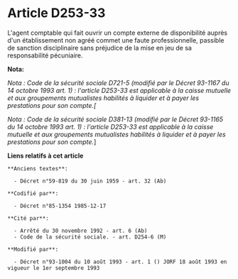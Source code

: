 # Article D253-33

L'agent comptable qui fait ouvrir un compte externe de disponibilité auprès d'un établissement non agréé commet une faute
professionnelle, passible de sanction disciplinaire sans préjudice de la mise en jeu de sa responsabilité pécuniaire.

**Nota:**

*Nota : Code de la sécurité sociale D721-5 (modifié par le Décret 93-1167 du 14 octobre 1993 art. 1) : l'article D253-33 est
applicable à la caisse mutuelle et aux groupements mutualistes habilités à liquider et à payer les prestations pour son
compte.[* 

*Nota : Code de la sécurité sociale D381-13 (modifié par le Décret 93-1165 du 14 octobre 1993 art. 1) : l'article D253-33 est
applicable à la caisse mutuelle et aux groupements mutualistes habilités à liquider et à payer les prestations pour son
compte.*]

**Liens relatifs à cet article**

	**Anciens textes**:

	  - Décret n°59-819 du 30 juin 1959 - art. 32 (Ab)

	**Codifié par**:

	  - Décret n°85-1354 1985-12-17

	**Cité par**:

	  - Arrêté du 30 novembre 1992 - art. 6 (Ab)
	  - Code de la sécurité sociale. - art. D254-6 (M)

	**Modifié par**:

	  - Décret n°93-1004 du 10 août 1993 - art. 1 () JORF 18 août 1993 en vigueur le 1er septembre 1993
